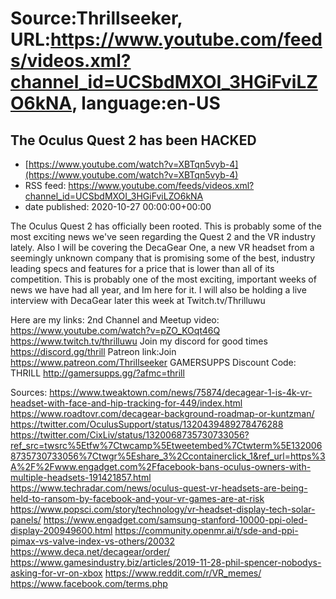 # Source:Thrillseeker, URL:https://www.youtube.com/feeds/videos.xml?channel_id=UCSbdMXOI_3HGiFviLZO6kNA, language:en-US

## The Oculus Quest 2 has been HACKED
 - [https://www.youtube.com/watch?v=XBTqn5vyb-4](https://www.youtube.com/watch?v=XBTqn5vyb-4)
 - RSS feed: https://www.youtube.com/feeds/videos.xml?channel_id=UCSbdMXOI_3HGiFviLZO6kNA
 - date published: 2020-10-27 00:00:00+00:00

The Oculus Quest 2 has officially been rooted. This is probably some of the most exciting news we've seen regarding the Quest 2 and the VR industry lately. Also I will be covering the DecaGear One, a new VR headset from a seemingly unknown company that is promising some of the best, industry leading specs and features for a price that is lower than all of its competition. This is probably one of the most exciting, important weeks of news we have had all year, and Im here for it. I will also be holding a live interview with DecaGear later this week at Twitch.tv/Thrilluwu

Here are my links:
2nd Channel and Meetup video:
https://www.youtube.com/watch?v=pZO_KOqt46Q
https://www.twitch.tv/thrilluwu
Join my discord for good times
https://discord.gg/thrill
Patreon link:Join
https://www.patreon.com/Thrillseeker
GAMERSUPPS Discount Code: THRILL
http://gamersupps.gg/?afmc=thrill

Sources:
https://www.tweaktown.com/news/75874/decagear-1-is-4k-vr-headset-with-face-and-hip-tracking-for-449/index.html
https://www.roadtovr.com/decagear-background-roadmap-or-kuntzman/
https://twitter.com/OculusSupport/status/1320439489278476288
https://twitter.com/CixLiv/status/1320068735730733056?ref_src=twsrc%5Etfw%7Ctwcamp%5Etweetembed%7Ctwterm%5E1320068735730733056%7Ctwgr%5Eshare_3%2Ccontainerclick_1&ref_url=https%3A%2F%2Fwww.engadget.com%2Ffacebook-bans-oculus-owners-with-multiple-headsets-191421857.html
https://www.techradar.com/news/oculus-quest-vr-headsets-are-being-held-to-ransom-by-facebook-and-your-vr-games-are-at-risk
https://www.popsci.com/story/technology/vr-headset-display-tech-solar-panels/
https://www.engadget.com/samsung-stanford-10000-ppi-oled-display-200949600.html
https://community.openmr.ai/t/sde-and-ppi-pimax-vs-valve-index-vs-others/20032
https://www.deca.net/decagear/order/
https://www.gamesindustry.biz/articles/2019-11-28-phil-spencer-nobodys-asking-for-vr-on-xbox
https://www.reddit.com/r/VR_memes/
https://www.facebook.com/terms.php

